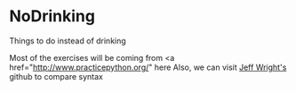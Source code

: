 # NoDrinking
Things to do instead of drinking

Most of the exercises will be coming from <a href="http://www.practicepython.org/" here </a>
Also, we can visit <a href="https://github.com/jeffwright13/practice_python/blob/master/ex1.py">Jeff Wright's</a> github to compare syntax
